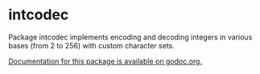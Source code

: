 intcodec
========

Package intcodec implements encoding and decoding integers in various bases (from 2 to 256) with custom character sets.

[Documentation for this package is available on godoc.org.](http://godoc.org/github.com/clsr/intcodec)
